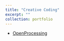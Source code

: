 ```yaml
---
title: "Creative Coding"
excerpt: ""
collection: portfolio
---
```


- [OpenProcessing](https://www.openprocessing.org/user/223460)
